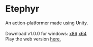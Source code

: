 # Etephyr
An action-platformer made using Unity.
<br/><br/>
Download v1.0.0 for windows: [x86](https://drive.google.com/uc?export=download&id=1cb8H3D_PvmfwhBTzaZGjtlQzpFUtRHhP) [x64](https://drive.google.com/uc?export=download&id=1L7CUiH56L7I_oOzVn5oGtM2U17cTh8rv)</br>
Play the web version [here.](https://soppydart.itch.io/etephyr)
